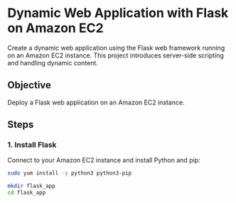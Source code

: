 # Dynamic Web Application with Flask on Amazon EC2

Create a dynamic web application using the Flask web framework running on an Amazon EC2 instance. This project introduces server-side scripting and handling dynamic content.

## Objective

Deploy a Flask web application on an Amazon EC2 instance.

## Steps

### 1. Install Flask

Connect to your Amazon EC2 instance and install Python and pip:

```bash
sudo yum install -y python3 python3-pip

mkdir flask_app
cd flask_app
